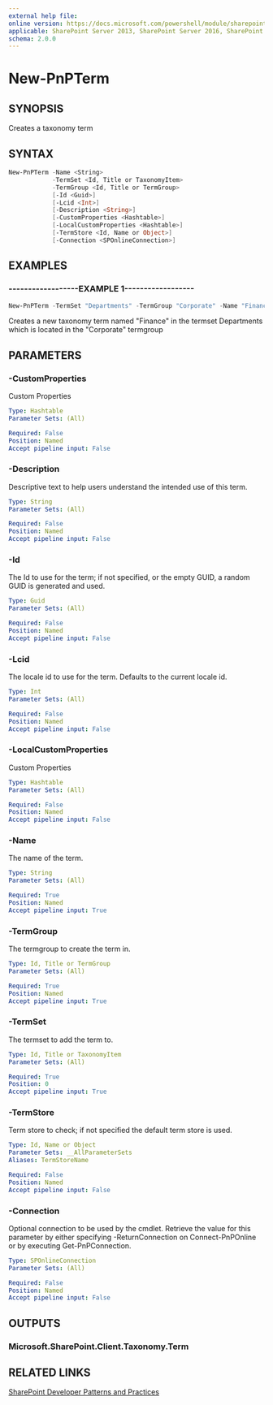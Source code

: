 ```yaml
---
external help file:
online version: https://docs.microsoft.com/powershell/module/sharepoint-pnp/new-pnpterm
applicable: SharePoint Server 2013, SharePoint Server 2016, SharePoint Server 2019, SharePoint Online
schema: 2.0.0
---
```

# New-PnPTerm

## SYNOPSIS
Creates a taxonomy term

## SYNTAX

```powershell
New-PnPTerm -Name <String>
            -TermSet <Id, Title or TaxonomyItem>
            -TermGroup <Id, Title or TermGroup>
            [-Id <Guid>]
            [-Lcid <Int>]
            [-Description <String>]
            [-CustomProperties <Hashtable>]
            [-LocalCustomProperties <Hashtable>]
            [-TermStore <Id, Name or Object>]
            [-Connection <SPOnlineConnection>]
```

## EXAMPLES

### ------------------EXAMPLE 1------------------
```powershell
New-PnPTerm -TermSet "Departments" -TermGroup "Corporate" -Name "Finance"
```

Creates a new taxonomy term named "Finance" in the termset Departments which is located in the "Corporate" termgroup

## PARAMETERS

### -CustomProperties
Custom Properties

```yaml
Type: Hashtable
Parameter Sets: (All)

Required: False
Position: Named
Accept pipeline input: False
```

### -Description
Descriptive text to help users understand the intended use of this term.

```yaml
Type: String
Parameter Sets: (All)

Required: False
Position: Named
Accept pipeline input: False
```

### -Id
The Id to use for the term; if not specified, or the empty GUID, a random GUID is generated and used.

```yaml
Type: Guid
Parameter Sets: (All)

Required: False
Position: Named
Accept pipeline input: False
```

### -Lcid
The locale id to use for the term. Defaults to the current locale id.

```yaml
Type: Int
Parameter Sets: (All)

Required: False
Position: Named
Accept pipeline input: False
```

### -LocalCustomProperties
Custom Properties

```yaml
Type: Hashtable
Parameter Sets: (All)

Required: False
Position: Named
Accept pipeline input: False
```

### -Name
The name of the term.

```yaml
Type: String
Parameter Sets: (All)

Required: True
Position: Named
Accept pipeline input: True
```

### -TermGroup
The termgroup to create the term in.

```yaml
Type: Id, Title or TermGroup
Parameter Sets: (All)

Required: True
Position: Named
Accept pipeline input: True
```

### -TermSet
The termset to add the term to.

```yaml
Type: Id, Title or TaxonomyItem
Parameter Sets: (All)

Required: True
Position: 0
Accept pipeline input: True
```

### -TermStore
Term store to check; if not specified the default term store is used.

```yaml
Type: Id, Name or Object
Parameter Sets: __AllParameterSets
Aliases: TermStoreName

Required: False
Position: Named
Accept pipeline input: False
```

### -Connection
Optional connection to be used by the cmdlet. Retrieve the value for this parameter by either specifying -ReturnConnection on Connect-PnPOnline or by executing Get-PnPConnection.

```yaml
Type: SPOnlineConnection
Parameter Sets: (All)

Required: False
Position: Named
Accept pipeline input: False
```

## OUTPUTS

### Microsoft.SharePoint.Client.Taxonomy.Term

## RELATED LINKS

[SharePoint Developer Patterns and Practices](https://aka.ms/sppnp)
